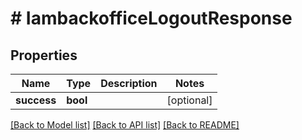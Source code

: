 # # IambackofficeLogoutResponse


## Properties 


Name | Type | Description | Notes
------------ | ------------- | ------------- | -------------
**success**| **bool** |   | [optional]


[[Back to Model list]](../../README.md#models) [[Back to API list]](../../README.md#endpoints) [[Back to README]](../../README.md)

